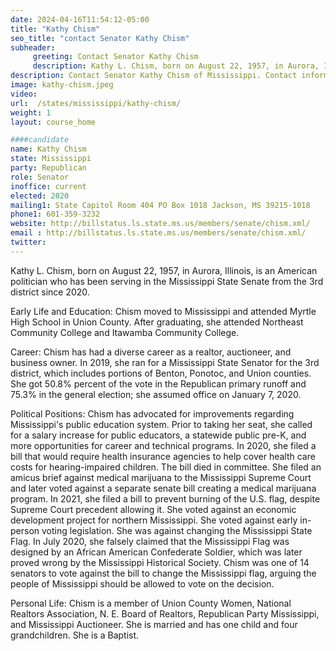 ```yaml
---
date: 2024-04-16T11:54:12-05:00
title: "Kathy Chism"
seo_title: "contact Senator Kathy Chism"
subheader:
     greeting: Contact Senator Kathy Chism
     description: Kathy L. Chism, born on August 22, 1957, in Aurora, Illinois, is an American politician who has been serving in the Mississippi State Senate from the 3rd district since 2020.
description: Contact Senator Kathy Chism of Mississippi. Contact information for Kathy Chism includes email address, phone number, and mailing address.
image: kathy-chism.jpeg
video:
url:  /states/mississippi/kathy-chism/
weight: 1
layout: course_home

####candidate
name: Kathy Chism
state: Mississippi
party: Republican
role: Senator
inoffice: current
elected: 2020
mailing1: State Capitol Room 404 PO Box 1018 Jackson, MS 39215-1018
phone1: 601-359-3232
website: http://billstatus.ls.state.ms.us/members/senate/chism.xml/
email : http://billstatus.ls.state.ms.us/members/senate/chism.xml/
twitter:
---
```


Kathy L. Chism, born on August 22, 1957, in Aurora, Illinois, is an American politician who has been serving in the Mississippi State Senate from the 3rd district since 2020.

Early Life and Education:
Chism moved to Mississippi and attended Myrtle High School in Union County. After graduating, she attended Northeast Community College and Itawamba Community College.

Career:
Chism has had a diverse career as a realtor, auctioneer, and business owner. In 2019, she ran for a Mississippi State Senator for the 3rd district, which includes portions of Benton, Ponotoc, and Union counties. She got 50.8% percent of the vote in the Republican primary runoff and 75.3% in the general election; she assumed office on January 7, 2020.

Political Positions:
Chism has advocated for improvements regarding Mississippi's public education system. Prior to taking her seat, she called for a salary increase for public educators, a statewide public pre-K, and more opportunities for career and technical programs. In 2020, she filed a bill that would require health insurance agencies to help cover health care costs for hearing-impaired children. The bill died in committee. She filed an amicus brief against medical marijuana to the Mississippi Supreme Court and later voted against a separate senate bill creating a medical marijuana program. In 2021, she filed a bill to prevent burning of the U.S. flag, despite Supreme Court precedent allowing it. She voted against an economic development project for northern Mississippi. She voted against early in-person voting legislation. She was against changing the Mississippi State Flag. In July 2020, she falsely claimed that the Mississippi Flag was designed by an African American Confederate Soldier, which was later proved wrong by the Mississippi Historical Society. Chism was one of 14 senators to vote against the bill to change the Mississippi flag, arguing the people of Mississippi should be allowed to vote on the decision.

Personal Life:
Chism is a member of Union County Women, National Realtors Association, N. E. Board of Realtors, Republican Party Mississippi, and Mississippi Auctioneer. She is married and has one child and four grandchildren. She is a Baptist.
